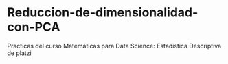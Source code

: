 # Reduccion-de-dimensionalidad-con-PCA
Practicas del curso Matemáticas para Data Science: Estadistica Descriptiva de platzi 
